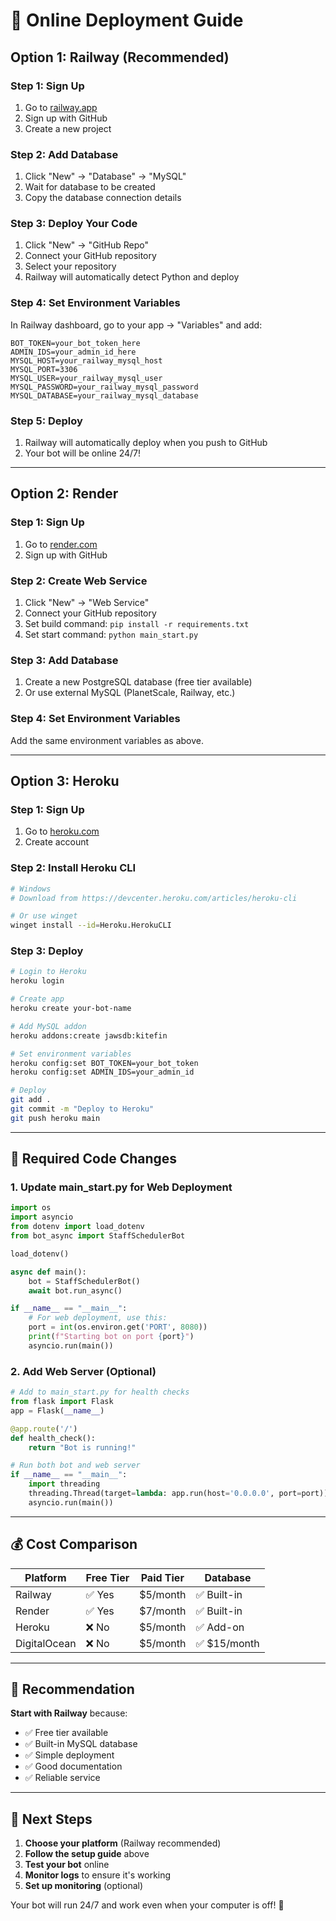 # 🚀 Online Deployment Guide

## **Option 1: Railway (Recommended)**

### **Step 1: Sign Up**
1. Go to [railway.app](https://railway.app)
2. Sign up with GitHub
3. Create a new project

### **Step 2: Add Database**
1. Click "New" → "Database" → "MySQL"
2. Wait for database to be created
3. Copy the database connection details

### **Step 3: Deploy Your Code**
1. Click "New" → "GitHub Repo"
2. Connect your GitHub repository
3. Select your repository
4. Railway will automatically detect Python and deploy

### **Step 4: Set Environment Variables**
In Railway dashboard, go to your app → "Variables" and add:

```env
BOT_TOKEN=your_bot_token_here
ADMIN_IDS=your_admin_id_here
MYSQL_HOST=your_railway_mysql_host
MYSQL_PORT=3306
MYSQL_USER=your_railway_mysql_user
MYSQL_PASSWORD=your_railway_mysql_password
MYSQL_DATABASE=your_railway_mysql_database
```

### **Step 5: Deploy**
1. Railway will automatically deploy when you push to GitHub
2. Your bot will be online 24/7!

---

## **Option 2: Render**

### **Step 1: Sign Up**
1. Go to [render.com](https://render.com)
2. Sign up with GitHub

### **Step 2: Create Web Service**
1. Click "New" → "Web Service"
2. Connect your GitHub repository
3. Set build command: `pip install -r requirements.txt`
4. Set start command: `python main_start.py`

### **Step 3: Add Database**
1. Create a new PostgreSQL database (free tier available)
2. Or use external MySQL (PlanetScale, Railway, etc.)

### **Step 4: Set Environment Variables**
Add the same environment variables as above.

---

## **Option 3: Heroku**

### **Step 1: Sign Up**
1. Go to [heroku.com](https://heroku.com)
2. Create account

### **Step 2: Install Heroku CLI**
```bash
# Windows
# Download from https://devcenter.heroku.com/articles/heroku-cli

# Or use winget
winget install --id=Heroku.HerokuCLI
```

### **Step 3: Deploy**
```bash
# Login to Heroku
heroku login

# Create app
heroku create your-bot-name

# Add MySQL addon
heroku addons:create jawsdb:kitefin

# Set environment variables
heroku config:set BOT_TOKEN=your_bot_token
heroku config:set ADMIN_IDS=your_admin_id

# Deploy
git add .
git commit -m "Deploy to Heroku"
git push heroku main
```

---

## **🔧 Required Code Changes**

### **1. Update main_start.py for Web Deployment**
```python
import os
import asyncio
from dotenv import load_dotenv
from bot_async import StaffSchedulerBot

load_dotenv()

async def main():
    bot = StaffSchedulerBot()
    await bot.run_async()

if __name__ == "__main__":
    # For web deployment, use this:
    port = int(os.environ.get('PORT', 8080))
    print(f"Starting bot on port {port}")
    asyncio.run(main())
```

### **2. Add Web Server (Optional)**
```python
# Add to main_start.py for health checks
from flask import Flask
app = Flask(__name__)

@app.route('/')
def health_check():
    return "Bot is running!"

# Run both bot and web server
if __name__ == "__main__":
    import threading
    threading.Thread(target=lambda: app.run(host='0.0.0.0', port=port)).start()
    asyncio.run(main())
```

---

## **💰 Cost Comparison**

| Platform | Free Tier | Paid Tier | Database |
|----------|-----------|-----------|----------|
| Railway | ✅ Yes | $5/month | ✅ Built-in |
| Render | ✅ Yes | $7/month | ✅ Built-in |
| Heroku | ❌ No | $5/month | ✅ Add-on |
| DigitalOcean | ❌ No | $5/month | ✅ $15/month |

---

## **🎯 Recommendation**

**Start with Railway** because:
- ✅ Free tier available
- ✅ Built-in MySQL database
- ✅ Simple deployment
- ✅ Good documentation
- ✅ Reliable service

---

## **📝 Next Steps**

1. **Choose your platform** (Railway recommended)
2. **Follow the setup guide** above
3. **Test your bot** online
4. **Monitor logs** to ensure it's working
5. **Set up monitoring** (optional)

Your bot will run 24/7 and work even when your computer is off! 🚀 
